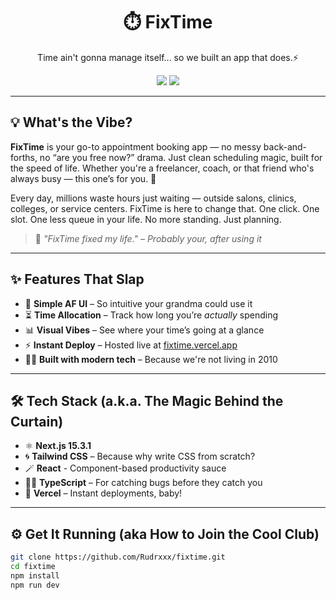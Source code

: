 <h1 align="center">⏱️ FixTime</h1>
<p align="center">Time ain't gonna manage itself... so we built an app that does.⚡</p>

<p align="center">
  <a href="https://fixtime.vercel.app" target="_blank"><img src="https://img.shields.io/badge/Live-Demo-black?style=for-the-badge&logo=vercel" /></a>
  <a href="https://nextjs.org/" target="_blank"><img src="https://img.shields.io/badge/Built%20With-Next.js-blue?style=for-the-badge&logo=next.js" /></a>
</p>

---

## 💡 What's the Vibe?

**FixTime** is your go-to appointment booking app — no messy back-and-forths, no “are you free now?” drama. Just clean scheduling magic, built for the speed of life. Whether you're a freelancer, coach, or that friend who's always busy — this one’s for you. 🫡

Every day, millions waste hours just waiting — outside salons, clinics, colleges, or service centers.
FixTime is here to change that.
One click. One slot. One less queue in your life.
No more standing. Just planning.

> 💬 _"FixTime fixed my life." – Probably your, after using it_

---

## ✨ Features That Slap

- 🧠 **Simple AF UI** – So intuitive your grandma could use it
- ⏳ **Time Allocation** – Track how long you’re *actually* spending
- 📊 **Visual Vibes** – See where your time’s going at a glance
- ⚡ **Instant Deploy** – Hosted live at [fixtime.vercel.app](https://fixtime.vercel.app)
- 🧑‍💻 **Built with modern tech** – Because we're not living in 2010

---

## 🛠️ Tech Stack (a.k.a. The Magic Behind the Curtain)

- ⚛️ **Next.js 15.3.1**
- 🌀 **Tailwind CSS** – Because why write CSS from scratch?
- 🪄 **React** - Component-based productivity sauce
- 🧙‍♂️ **TypeScript** – For catching bugs before they catch you
- 🚀 **Vercel** – Instant deployments, baby!

---


## ⚙️ Get It Running (aka How to Join the Cool Club)

```bash
git clone https://github.com/Rudrxxx/fixtime.git
cd fixtime
npm install
npm run dev
